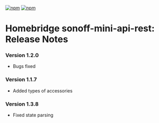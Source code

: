 [![npm](https://badgen.net/npm/v/homebridge-sonoff-mini-diy-rest/latest)](https://www.npmjs.com/package/homebridge-sonoff-mini-diy-rest)
[![npm](https://badgen.net/npm/dt/homebridge-sonoff-mini-diy-rest)](https://www.npmjs.com/package/homebridge-sonoff-mini-diy-rest)

# Homebridge sonoff-mini-api-rest: Release Notes

### Version 1.2.0
+ Bugs fixed

### Version 1.1.7
+ Added types of accessories

### Version 1.3.8
+ Fixed state parsing